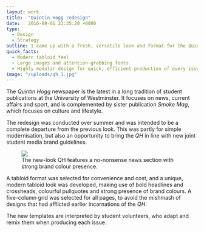 ```yaml
---
layout: work
title:  "Quintin Hogg redesign"
date:   2016-09-01 23:35:20 +0000
type: 
  - Design
  - Strategy
outline: I came up with a fresh, versatile look and format for the Quintin Hogg, the official student newspaper of the University of Westminster.
quick_facts:
  - Modern tabloid feel
  - Large images and attention-grabbing fonts
  - Highly modular design for quick, efficient production of every issue
image: "/uploads/qh_1.jpg"
---
```

The *Quintin Hogg* newspaper is the latest in a long tradition of student publications at the University of Westminster. It focuses on news, current affairs and sport, and is complemented by sister publication *Smoke Mag*, which focuses on culture and lifestyle.

The redesign was conducted over summer and was intended to be a complete departure from the previous look. This was partly for simple modernisation, but also an opportunity to bring the *QH* in line with new joint student media brand guidelines.

<figure>
<img src="/uploads/qh_2.jpg" />
<figcaption>The new-look QH features a no-nonsense news section with strong brand colour presence.</figcaption>
</figure>

A tabloid format was selected for convenience and cost, and a unique, modern tabloid look was developed, making use of bold headlines and crossheads, colourful pullquotes and strong presence of brand colours. A five-column grid was selected for all pages, to avoid the mishmash of designs that had afflicted earlier incarnations of the *QH*.

 The new templates are interpreted by student volunteers, who adapt and remix them when producing each issue.
